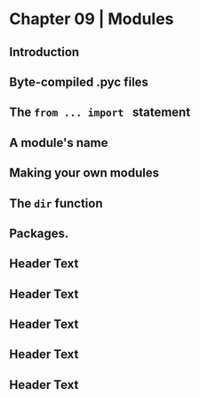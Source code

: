 # Chapter 09 | Modules #

## Introduction ##

## Byte-compiled .pyc files ##

## The `from ... import ` statement ##

## A module's name ##

## Making your own modules ##

## The `dir` function ##

## Packages. ##

## Header Text ##

## Header Text ##

## Header Text ##
## Header Text ##
## Header Text ##








